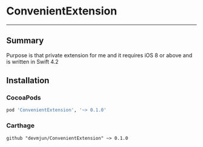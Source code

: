 # ConvenientExtension

---

## Summary 

Purpose is that private extension for me and  it requires iOS 8 or above and is written in Swift 4.2

## Installation

### CocoaPods

```ruby
pod 'ConvenientExtension', '~> 0.1.0'
```

### Carthage

```ogdl
github "devmjun/ConvenientExtension" ~> 0.1.0
```